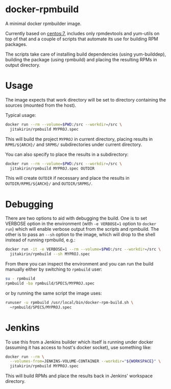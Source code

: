 docker-rpmbuild
===============

A minimal docker rpmbuilder image.

Currently based on [centos:7](https://registry.hub.docker.com/_/centos/),
includes only rpmdevtools and yum-utils on top of that and a couple of
scripts that automate its use for building RPM packages.

The scripts take care of installing build dependencies (using
yum-builddep), building the package (using rpmbuild) and placing the
resulting RPMs in output directory.

Usage
=====

The image expects that work directory will be set to directory
containing the sources (mounted from the host).

Typical usage:

```sh
docker run --rm --volume=$PWD:/src --workdir=/src \
  jitakirin/rpmbuild MYPROJ.spec
```

This will build the project `MYPROJ` in current directory, placing
results in `RPMS/${ARCH}/` and `SRPMS/` subdirectories under current
directory.

You can also specify to place the results in a subdirectory:

```sh
docker run --rm --volume=$PWD:/src --workdir=/src \
  jitakirin/rpmbuild MYPROJ.spec OUTDIR
```

This will create `OUTDIR` if necessary and place the results in
`OUTDIR/RPMS/${ARCH}/` and `OUTDIR/SRPMS/`.

Debugging
=========

There are two options to aid with debugging the build.  One is to set
VERBOSE option in the environment (with `-e VERBOSE=1` option to
`docker run`) which will enable verbose output from the scripts and
rpmbuild.  The other is to pass an `--sh` option to the image, which
will drop to the shell instead of running rpmbuild, e.g.:

```sh
docker run -it -e VERBOSE=1 --rm --volume=$PWD:/src --workdir=/src \
  jitakirin/rpmbuild --sh MYPROJ.spec
```

From there you can inspect the environment and you can run the build
manually either by switching to `rpmbuild` user:

```sh
su - rpmbuild
rpmbuild -ba rpmbuild/SPECS/MYPROJ.spec
```

or by running the same script the image uses:

```sh
runuser -u rpmbuild /usr/local/bin/docker-rpm-build.sh \
  ~rpmbuild/SPECS/MYPROJ.spec
```

Jenkins
=======

To use this from a Jenkins builder which itself is running under docker
(assuming it has access to host's docker socket), use something like:

```sh
docker run --rm \
  --volumes-from=JENKINS-VOLUME-CONTAINER --workdir="${WORKSPACE}" \
  jitakirin/rpmbuild MYPROJ.spec
```

This will build RPMs and place the results back in Jenkins' workspace
directory.
